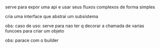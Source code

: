 serve para expor uma api e usar seus fluxos complexos de forma simples

cria uma interface que abstrai um subsistema


obs: caso de uso: serve para nao ter q decorar a chamada de varias funcoes para criar um objeto 


obs: parace com o builder